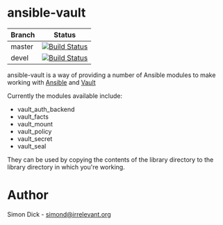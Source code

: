 ansible-vault
=============

Branch | Status
-------|-------
master | [![Build Status](https://travis-ci.org/sidick/ansible_vault.svg?branch=master)](https://travis-ci.org/sidick/ansible_vault)
devel | [![Build Status](https://travis-ci.org/sidick/ansible_vault.svg?branch=master)](https://travis-ci.org/sidick/ansible_vault)

ansible-vault is a way of providing a number of Ansible modules to make working
with [Ansible] and [Vault]

Currently the modules available include:

* vault_auth_backend
* vault_facts
* vault_mount
* vault_policy
* vault_secret
* vault_seal

They can be used by copying the contents of the library directory to the library
directory in which you're working.

Author
======
Simon Dick - <simond@irrelevant.org>

[Ansible]: https://www.ansible.com/ "Automation For Everyone"
[Vault]: https://www.vaultproject.io/ "A tool for managing secrets"
